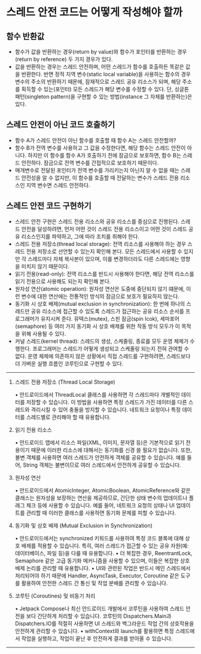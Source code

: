 # 스레드 안전 코드는 어떻게 작성해야 할까

## 함수 반환값
- 함수가 값을 반환하는 경우(return by value)와 함수가 포인터를 반환하는 경우(return by reference) 두 가지 경우가 있다.
- 값을 반환하는 경우는 스레드 안전하며, 어떤 스레드가 함수를 호출하든 똑같은 값을 반환한다. 반면 정적 지역 변수(static local variable)을 사용하는 함수의 경우 변수의 주소의 반환하기 때문에, 잠재적으로 스레드 공유 리소스가 되며, 해당 주소를 획득할 수 있는(포인터) 모든 스레드가 해당 변수를 수정할 수 있다. 단, 싱글톤 패턴(singleton pattern)을 구현할 수 있는 방법(instance 그 자체를 반환하는)은 있다. 

## 스레드 안전이 아닌 코드 호출하기
- 함수 A가 스레드 안전이 아닌 함수를 호출할 때 함수 A는 스레드 안전할까?
- 함수 B가 전역 변수를 사용하고 그 값을 수정한다면, 해당 함수는 스레드 안전이 아니다. 하지만 이 함수를 함수 A가 호출하기 전에 잠금으로 보호하면, 함수 B는 스레드 안전하다. 잠금으로 전역 변수를 간접적으로 보호하기 때문이다. 
- 매개변수로 전달된 포인터가 전역 변수를 가리키는지 아닌지 알 수 없을 때는 스레드 안전성을 알 수 없지만, 이 함수를 호출할 때 전달하는 변수가 스레드 전용 리소스인 지역 변수면 스레드 안전하다.
 
## 스레드 안전 코드 구현하기
- 스레드 안전 구현은 스레드 전용 리소스와 공유 리소스를 중심으로 진행된다. 스레드 안전을 달성하려면, 먼저 어떤 것이 스레드 전용 리소스이고 어떤 것이 스레드 공유 리소스인지를 파악하고, 그에 따라 조치를 취해야 한다.
- 스레드 전용 저장소(thread local storage): 전역 리소스를 사용해야 하는 경우 스레드 전용 저장소로 선언할 수 있는지 확인해 본다. 모든 스레드에서 사용할 수 있지만 각 스레드마다 자체 복사본이 있으며, 이를 변경하더라도 다른 스레드에는 영향을 미치지 않기 때문이다.
- 읽기 전용(read-only): 전역 리소스를 반드시 사용해야 한다면, 해당 전역 리소스를 읽기 전용으로 사용해도 되는지 확인해 본다. 
- 원자성 연산(atomic operation): 원자성 연산은 도중에 중단되지 않기 떄문에, 이런 변수에 대한 연산에는 전통적인 방식의 잠금으로 보호가 필요하지 않는다.
- 동기화 시 상호 배제(mutual exclusion in synchronization): 한 번에 하나의 스레드만 공유 리소스에 접근할 수 있도록 스레드가 접근하는 공유 리소스 순서를 프로그래머가 유지시켜 준다. 뮤텍스(mutex), 스핀 잠금(spin lcok), 세마포어(semaphore) 등 여러 가지 동기화 시 상호 배제를 위한 작동 방식 모두가 이 목적을 위해 사용될 수 있다.
- 커널 스레드(kernel thread): 스레드의 생성, 스케줄링, 종료를 모두 운영 체제가 수행한다. 프로그래머는 스레드가 어떻게 생성되고 스케줄링 되는지 전혀 관여할 수 없다. 운영 체제에 의존하지 않은 상황에서 직접 스레드를 구현하려면, 스레드보다 더 가벼운 실행 흐름인 코루틴으로 구현할 수 있다.

---

1. 스레드 전용 저장소 (Thread Local Storage)

	•	안드로이드에서 ThreadLocal 클래스를 사용하면 각 스레드마다 개별적인 데이터를 저장할 수 있습니다. 이 방법을 사용하면 특정 스레드가 가진 데이터를 다른 스레드와 격리시킬 수 있어 충돌을 방지할 수 있습니다. 네트워크 요청이나 특정 데이터를 스레드별로 관리해야 할 때 유용합니다.

2. 읽기 전용 리소스

	•	안드로이드 앱에서 리소스 파일(XML, 이미지, 문자열 등)은 기본적으로 읽기 전용이기 때문에 이러한 리소스에 대해서는 동기화를 신경 쓸 필요가 없습니다. 또한, 불변 객체를 사용하면 여러 스레드가 안전하게 객체를 공유할 수 있습니다. 예를 들어, String 객체는 불변이므로 여러 스레드에서 안전하게 공유할 수 있습니다.

3. 원자성 연산

	•	안드로이드에서 AtomicInteger, AtomicBoolean, AtomicReference와 같은 클래스는 원자성을 보장하는 연산을 제공하므로, 간단한 상태 변수의 업데이트나 플래그 체크 등에 사용할 수 있습니다. 예를 들어, 네트워크 요청의 상태나 UI 업데이트를 관리할 때 이러한 클래스를 사용하면 동기화 문제를 피할 수 있습니다.

4. 동기화 및 상호 배제 (Mutual Exclusion in Synchronization)

	•	안드로이드에서는 synchronized 키워드를 사용하여 특정 코드 블록에 대해 상호 배제를 적용할 수 있습니다. 특히, 여러 스레드가 접근할 수 있는 공유 자원(예: 데이터베이스, 파일 등)을 다룰 때 유용합니다.
	•	더 복잡한 경우, ReentrantLock, Semaphore 같은 고급 동기화 메커니즘을 사용할 수 있으며, 이들은 복잡한 상호 배제 논리를 관리할 때 유용합니다.
	•	UI와 관련된 작업은 반드시 메인 스레드에서 처리되어야 하기 때문에 Handler, AsyncTask, Executor, Coroutine 같은 도구를 활용하여 안전한 스레드 간 통신 및 작업 분배를 관리할 수 있습니다.

5. 코루틴 (Coroutines) 및 비동기 처리

	•	Jetpack Compose나 최신 안드로이드 개발에서 코루틴을 사용하여 스레드 안전을 보다 간단하게 처리할 수 있습니다. 코루틴의 Dispatchers.Main과 Dispatchers.IO를 적절히 사용하면 UI 스레드와 백그라운드 작업 간의 상호작용을 안전하게 관리할 수 있습니다.
	•	withContext와 launch를 활용하면 특정 스레드에서 작업을 실행하고, 작업이 끝난 후 안전하게 결과를 받아올 수 있습니다.

---
